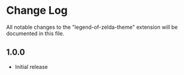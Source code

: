 # Change Log

All notable changes to the "legend-of-zelda-theme" extension will be documented in this file.

## 1.0.0

- Initial release
